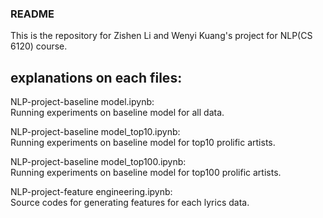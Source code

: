 ### README

This is the repository for Zishen Li and Wenyi Kuang's project for NLP(CS 6120) course.

## explanations on each files:
NLP-project-baseline model.ipynb:     
Running experiments on baseline model for all data.
     
NLP-project-baseline model_top10.ipynb:    
Running experiments on baseline model for top10 prolific artists.
      
NLP-project-baseline model_top100.ipynb:   
Running experiments on baseline model for top100 prolific artists.
      
NLP-project-feature engineering.ipynb:    
Source codes for generating features for each lyrics data.